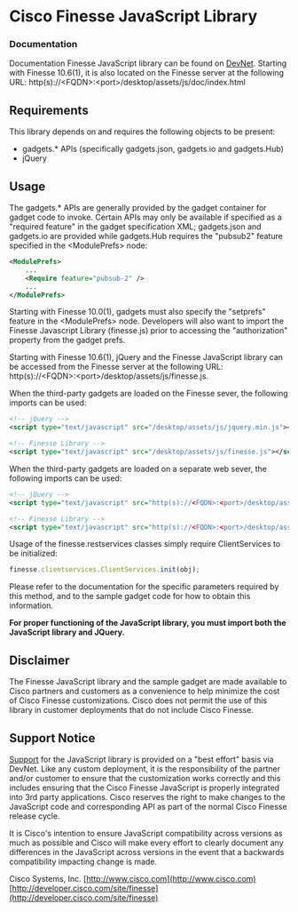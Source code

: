 # Cisco Finesse JavaScript Library
### Documentation
Documentation Finesse JavaScript library can be found on [DevNet](http://developer.cisco.com/site/finesse/docs/guides/javascript-library). Starting with Finesse 10.6(1), it is also located on the Finesse server at the following URL: http(s)://&lt;FQDN&gt;:&lt;port&gt;/desktop/assets/js/doc/index.html

## Requirements
This library depends on and requires the following objects to be present:
- gadgets.* APIs (specifically gadgets.json, gadgets.io and gadgets.Hub)
- jQuery

## Usage
The gadgets.* APIs are generally provided by the gadget container for gadget code to invoke. Certain APIs may only be available if specified as a "required feature" in the gadget specification XML; gadgets.json and gadgets.io are provided while gadgets.Hub requires the "pubsub2" feature specified in the &lt;ModulePrefs&gt; node:
```xml
<ModulePrefs>
    ...
    <Require feature="pubsub-2" />
    ...
</ModulePrefs>
```

Starting with Finesse 10.0(1), gadgets must also specify the "setprefs" feature in the &lt;ModulePrefs&gt; node. Developers will also want to import the Finesse Javascript Library (finesse.js) prior to accessing the "authorization" property from the gadget prefs.

Starting with Finesse 10.6(1), jQuery and the Finesse JavaScript library can be accessed from the Finesse server at the following URL: http(s)://&lt;FQDN&gt;:&lt;port&gt;/desktop/assets/js/finesse.js.

When the third-party gadgets are loaded on the Finesse sever, the following imports can be used:
```xml
<!-- jQuery -->
<script type="text/javascript" src="/desktop/assets/js/jquery.min.js"></script>

<!-- Finesse Library -->
<script type="text/javascript" src="/desktop/assets/js/finesse.js"></script>
```

When the third-party gadgets are loaded on a separate web sever, the following imports can be used:
```xml
<!-- jQuery -->
<script type="text/javascript" src="http(s)://<FQDN>:<port>/desktop/assets/js/jquery.min.js"></script>

<!-- Finesse Library -->
<script type="text/javascript" src="http(s)://<FQDN>:<port>/desktop/assets/js/finesse.js"></script>
```

Usage of the finesse.restservices classes simply require ClientServices to be initialized:

```javascript
finesse.clientservices.ClientServices.init(obj);
```

Please refer to the documentation for the specific parameters required by this method, and to the sample gadget code for how to obtain this information.

**For proper functioning of the JavaScript library, you must import both the JavaScript library and JQuery.**

## Disclaimer
The Finesse JavaScript library and the sample gadget are made available to Cisco partners and customers as a convenience to help minimize the cost of Cisco Finesse customizations. Cisco does not permit the use of this library in customer deployments that do not include Cisco Finesse.

## Support Notice
[Support](http://developer.cisco.com/site/devnet/support) for the JavaScript library is provided on a "best effort" basis via DevNet. Like any custom deployment, it is the responsibility of the partner and/or customer to ensure that the customization works correctly and this includes ensuring that the Cisco Finesse JavaScript is properly integrated into 3rd party applications. Cisco reserves the right to make changes to the JavaScript code and corresponding API as part of the normal Cisco Finesse release cycle.

It is Cisco's intention to ensure JavaScript compatibility across versions as much as possible and Cisco will make every effort to clearly document any differences in the JavaScript across versions in the event that a backwards compatibility impacting change is made.

Cisco Systems, Inc.
[http://www.cisco.com](http://www.cisco.com)
[http://developer.cisco.com/site/finesse](http://developer.cisco.com/site/finesse)